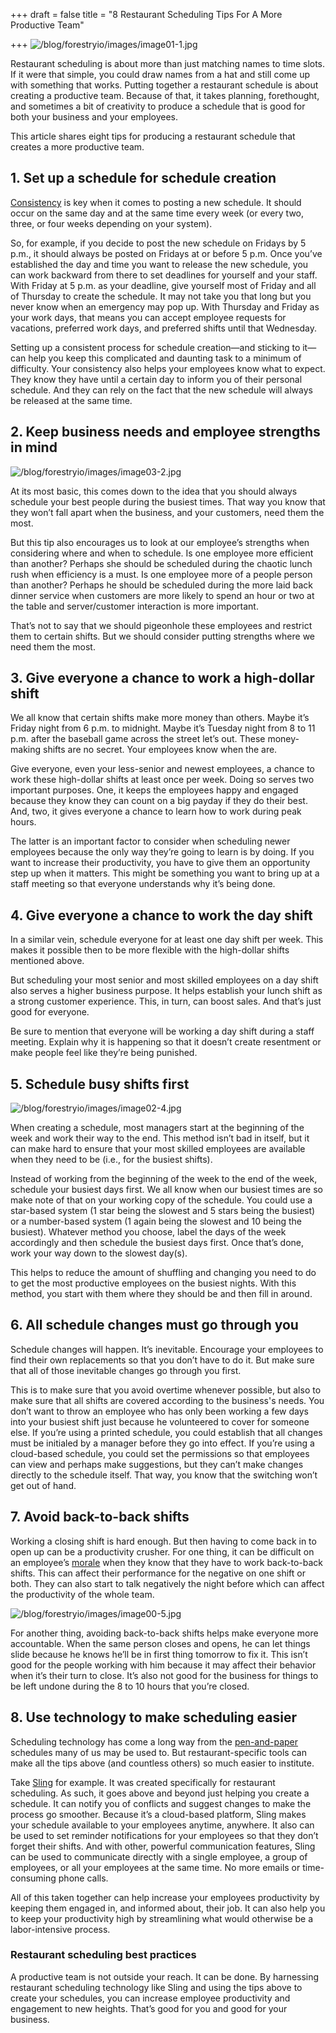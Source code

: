 +++
draft = false
title = "8 Restaurant Scheduling Tips For A More Productive Team"

+++
![/blog/forestryio/images/image01-1.jpg](/blog/forestryio/images/image01-1.jpg)

Restaurant scheduling is about more than just matching names to time slots. If it were that simple, you could draw names from a hat and still come up with something that works. Putting together a restaurant schedule is about creating a productive team. Because of that, it takes planning, forethought, and sometimes a bit of creativity to produce a schedule that is good for both your business and your employees.

This article shares eight tips for producing a restaurant schedule that creates a more productive team.

## 1\. Set up a schedule for schedule creation

[Consistency](https://getsling.com/blog/post/effective-leaders/) is key when it comes to posting a new schedule. It should occur on the same day and at the same time every week (or every two, three, or four weeks depending on your system).

So, for example, if you decide to post the new schedule on Fridays by 5 p.m., it should always be posted on Fridays at or before 5 p.m. Once you’ve established the day and time you want to release the new schedule, you can work backward from there to set deadlines for yourself and your staff. With Friday at 5 p.m. as your deadline, give yourself most of Friday and all of Thursday to create the schedule. It may not take you that long but you never know when an emergency may pop up. With Thursday and Friday as your work days, that means you can accept employee requests for vacations, preferred work days, and preferred shifts until that Wednesday.

Setting up a consistent process for schedule creation—and sticking to it—can help you keep this complicated and daunting task to a minimum of difficulty. Your consistency also helps your employees know what to expect. They know they have until a certain day to inform you of their personal schedule. And they can rely on the fact that the new schedule will always be released at the same time.

## 2\. Keep business needs and employee strengths in mind

![/blog/forestryio/images/image03-2.jpg](/blog/forestryio/images/image03-2.jpg)

At its most basic, this comes down to the idea that you should always schedule your best people during the busiest times. That way you know that they won’t fall apart when the business, and your customers, need them the most.

But this tip also encourages us to look at our employee’s strengths when considering where and when to schedule. Is one employee more efficient than another? Perhaps she should be scheduled during the chaotic lunch rush when efficiency is a must. Is one employee more of a people person than another? Perhaps he should be scheduled during the more laid back dinner service when customers are more likely to spend an hour or two at the table and server/customer interaction is more important.

That’s not to say that we should pigeonhole these employees and restrict them to certain shifts. But we should consider putting strengths where we need them the most.

## 3\. Give everyone a chance to work a high-dollar shift

We all know that certain shifts make more money than others. Maybe it’s Friday night from 6 p.m. to midnight. Maybe it’s Tuesday night from 8 to 11 p.m. after the baseball game across the street let’s out. These money-making shifts are no secret. Your employees know when the are.

Give everyone, even your less-senior and newest employees, a chance to work these high-dollar shifts at least once per week. Doing so serves two important purposes. One, it keeps the employees happy and engaged because they know they can count on a big payday if they do their best. And, two, it gives everyone a chance to learn how to work during peak hours.

The latter is an important factor to consider when scheduling newer employees because the only way they’re going to learn is by doing. If you want to increase their productivity, you have to give them an opportunity step up when it matters. This might be something you want to bring up at a staff meeting so that everyone understands why it’s being done.

## 4\. Give everyone a chance to work the day shift

In a similar vein, schedule everyone for at least one day shift per week. This makes it possible then to be more flexible with the high-dollar shifts mentioned above.

But scheduling your most senior and most skilled employees on a day shift also serves a higher business purpose. It helps establish your lunch shift as a strong customer experience. This, in turn, can boost sales. And that’s just good for everyone.

Be sure to mention that everyone will be working a day shift during a staff meeting. Explain why it is happening so that it doesn’t create resentment or make people feel like they’re being punished.

## 5\. Schedule busy shifts first

![/blog/forestryio/images/image02-4.jpg](/blog/forestryio/images/image02-4.jpg)

When creating a schedule, most managers start at the beginning of the week and work their way to the end. This method isn’t bad in itself, but it can make hard to ensure that your most skilled employees are available when they need to be (i.e., for the busiest shifts).

Instead of working from the beginning of the week to the end of the week, schedule your busiest days first. We all know when our busiest times are so make note of that on your working copy of the schedule. You could use a star-based system (1 star being the slowest and 5 stars being the busiest) or a number-based system (1 again being the slowest and 10 being the busiest). Whatever method you choose, label the days of the week accordingly and then schedule the busiest days first. Once that’s done, work your way down to the slowest day(s).

This helps to reduce the amount of shuffling and changing you need to do to get the most productive employees on the busiest nights. With this method, you start with them where they should be and then fill in around.

## 6\. All schedule changes must go through you

Schedule changes will happen. It’s inevitable. Encourage your employees to find their own replacements so that you don’t have to do it. But make sure that all of those inevitable changes go through you first.

This is to make sure that you avoid overtime whenever possible, but also to make sure that all shifts are covered according to the business's needs. You don’t want to throw an employee who has only been working a few days into your busiest shift just because he volunteered to cover for someone else. If you’re using a printed schedule, you could establish that all changes must be initialed by a manager before they go into effect. If you’re using a cloud-based schedule, you could set the permissions so that employees can view and perhaps make suggestions, but they can’t make changes directly to the schedule itself. That way, you know that the switching won’t get out of hand.

## 7\. Avoid back-to-back shifts

Working a closing shift is hard enough. But then having to come back in to open up can be a productivity crusher. For one thing, it can be difficult on an employee’s [morale](https://getsling.com/blog/post/managing-millennials/) when they know that they have to work back-to-back shifts. This can affect their performance for the negative on one shift or both. They can also start to talk negatively the night before which can affect the productivity of the whole team.

![/blog/forestryio/images/image00-5.jpg](/blog/forestryio/images/image00-5.jpg)

For another thing, avoiding back-to-back shifts helps make everyone more accountable. When the same person closes and opens, he can let things slide because he knows he’ll be in first thing tomorrow to fix it. This isn’t good for the people working with him because it may affect their behavior when it’s their turn to close. It’s also not good for the business for things to be left undone during the 8 to 10 hours that you’re closed.

## 8\. Use technology to make scheduling easier

Scheduling technology has come a long way from the [pen-and-paper](https://getsling.com/blog/post/free-employee-scheduling-software/) schedules many of us may be used to. But restaurant-specific tools can make all the tips above (and countless others) so much easier to institute.

Take [Sling](https://getsling.com/) for example. It was created specifically for restaurant scheduling. As such, it goes above and beyond just helping you create a schedule. It can notify you of conflicts and suggest changes to make the process go smoother. Because it’s a cloud-based platform, Sling makes your schedule available to your employees anytime, anywhere. It also can be used to set reminder notifications for your employees so that they don’t forget their shifts. And with other, powerful communication features, Sling can be used to communicate directly with a single employee, a group of employees, or all your employees at the same time. No more emails or time-consuming phone calls.

All of this taken together can help increase your employees productivity by keeping them engaged in, and informed about, their job. It can also help you to keep your productivity high by streamlining what would otherwise be a labor-intensive process.

### Restaurant scheduling best practices

A productive team is not outside your reach. It can be done. By harnessing restaurant scheduling technology like Sling and using the tips above to create your schedules, you can increase employee productivity and engagement to new heights. That’s good for you and good for your business.
